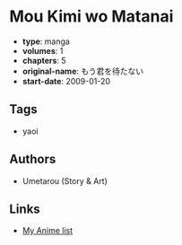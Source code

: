 # Mou Kimi wo Matanai

-   **type**: manga
-   **volumes**: 1
-   **chapters**: 5
-   **original-name**: もう君を待たない
-   **start-date**: 2009-01-20

## Tags

-   yaoi

## Authors

-   Umetarou (Story & Art)

## Links

-   [My Anime list](https://myanimelist.net/manga/43829/Mou_Kimi_wo_Matanai)
